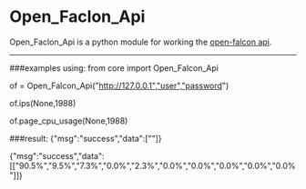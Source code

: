 Open_Faclon_Api
================================================================
Open_Faclon_Api is a python module for working the [open-falcon api](http://docs.openfalcon.apiary.io/).

----------------------------------------------------------------
###examples using:
from core import Open_Falcon_Api
> 
of = Open_Falcon_Api("http://127.0.0.1","user","password")
> 
of.ips(None,1988)
> 
of.page_cpu_usage(None,1988)

###result:
{"msg":"success","data":[""]}
> 
{"msg":"success","data":[["90.5%","9.5%","7.3%","0.0%","2.3%","0.0%","0.0%","0.0%","0.0%","0.0%"]]}

